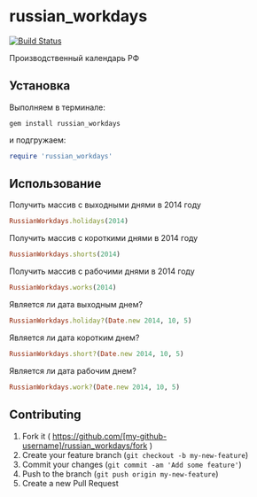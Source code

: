 # russian_workdays

[![Build Status](https://travis-ci.org/heckfy/russian_workdays.svg?branch=master)](https://travis-ci.org/heckfy/russian_workdays)

Производственный календарь РФ

## Установка
Выполняем в терминале:

	gem install russian_workdays
	
и подгружаем:

```ruby
require 'russian_workdays'
```

## Использование

Получить массив с выходными днями в 2014 году

```ruby
RussianWorkdays.holidays(2014)
```

Получить массив с короткими днями в 2014 году

```ruby
RussianWorkdays.shorts(2014)
```

Получить массив с рабочими днями в 2014 году

```ruby
RussianWorkdays.works(2014)
```

Является ли дата выходным днем?

```ruby
RussianWorkdays.holiday?(Date.new 2014, 10, 5)
```

Является ли дата коротким днем?

```ruby
RussianWorkdays.short?(Date.new 2014, 10, 5)
```

Является ли дата рабочим днем?

```ruby
RussianWorkdays.work?(Date.new 2014, 10, 5)
```

## Contributing

1. Fork it ( https://github.com/[my-github-username]/russian_workdays/fork )
2. Create your feature branch (`git checkout -b my-new-feature`)
3. Commit your changes (`git commit -am 'Add some feature'`)
4. Push to the branch (`git push origin my-new-feature`)
5. Create a new Pull Request
